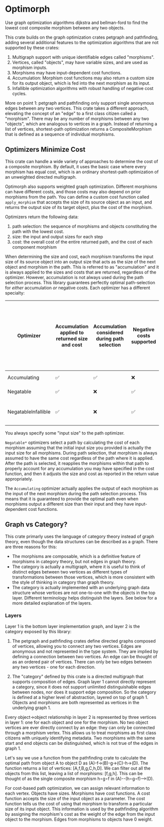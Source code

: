 # Optimorph

Use graph optimization algorithms dijkstra and bellman-ford to find the lowest cost composite morphism between any two objects.

This crate builds on the graph optimization crates petgraph and pathfinding, adding several additional features to the optimization algorithms that are not supported by these crates:
1. Multigraph support with unique identifiable edges called "morphisms".
2. Vertices, called "objects", may have variable sizes, and are used as morphism inputs.
3. Morphisms may have input-dependent cost functions.
4. Accumulation: Morphism cost functions may also return a custom size for its output object, which is fed into the next morphism as its input.
5. Infallible optimization algorithms with robust handling of negative cost cycles.

More on point 1: petgraph and pathfinding only support single anonymous edges between any two vertices. This crate takes a different approach, elevating the concept of an "edge" to a first class citizen called a "morphism". There may be any number of morphisms between any two "objects", which are analogous to vertices in a graph. Instead of returning a list of vertices, shortest-path optimization returns a CompositeMorphism that is defined as a sequence of individual morphisms.

## Optimizers Minimize Cost

This crate can handle a wide variety of approaches to determine the cost of a composite morphism. By default, it uses the basic case where every morphism has equal cost, which is an ordinary shortest-path optimization of an unweighted directed multigraph.

Optimorph also supports weighted graph optimization. Different morphisms can have different costs, and those costs may also depend on prior morphisms from the path. You can define a custom cost function called `apply_morphism` that accepts the size of its source object as an input, and returns the output size of its target object, plus the cost of the morphism.

Optimizers return the following data:
1. path selection: the sequence of morphisms and objects constituting the path with the lowest cost.
2. size: the input and output sizes for each step
3. cost: the overall cost of the entire returned path, and the cost of each component morphism

When determining the size and cost, each morphism transforms the input size of its source object into an output size that acts as the size of the next object and morphism in the path. This is referred to as "accumulation" and it is always applied to the sizes and costs that are returned, regardless of the optimizer. However, accumulation is not always used during the path selection process. This library guarantees perfectly optimal path-selection for *either* accumulation *or* negative costs. Each optimizer has a different specialty:

| Optimizer | Accumulation applied to returned size and cost | Accumulation considered during path selection | Negative costs supported | Negative cycle behavior (complete paths exist but none are both optimal and finite) |
| -- | -- | -- | -- | -- |
| Accumulating | ✅ | ✅ | ❌ | Not possible |
| Negatable | ✅ | ❌ | ✅ | Returns Err |
| NegatableInfallible | ✅ | ❌ | ✅ | Returns a sub-optimal path |

You always specify some "input size" to the path optimizer.

`Negatable*` optimizers select a path by calculating the cost of each morphism assuming that the initial input size you provided is actually the input size for all morphisms. During path selection, that morphism is always assumed to have the same cost regardless of the path where it is applied. After the path is selected, it reapplies the morphisms within that path to properly account for any accumulation you may have specified in the cost function, and then it adjusts the size and cost as reported in the return value appropriately.

The `Accumulating` optimizer actually applies the output of each morphism as the input of the next morphism during the path selection process. This means that it is guaranteed to provide the optimal path even when morphisms output a different size than their input and they have input-dependent cost functions.

## Graph vs Category?

This crate primarly uses the language of category theory instead of graph theory, even though the data structures can be described as a graph. There are three reasons for this:
- The morphisms are composable, which is a definitive feature of morphisms in category theory, but not edges in graph theory.
- The category is actually a multigraph, where it is useful to think of distinct edges between two vertices as different types of transformations between those vertices, which is more consistent with the style of thinking in category than graph theory.
- The category is actually implemented with an underlying graph data structure whose vertices are not one-to-one with the objects in the top layer. Different terminology helps distinguish the layers. See below for a more detailed explanation of the layers.

### Layers

Layer 1 is the bottom layer implementation graph, and layer 2 is the category exposed by this library:

1. The petgraph and pathfinding crates define directed graphs composed of vertices, allowing you to connect any two vertices. Edges are anonymous and not represented in the type system. They are implied by defining a connection between two vertices. An edge can be thought of as an ordered pair of vertices. There can only be two edges between any two vertices - one for each direction.

2. The "category" defined by this crate is a directed multigraph that supports composition of edges. Graph layer 1 cannot directly represent a category, since it does not support unlimited distinguishable edges between nodes, nor does it support edge composition. So the category is defined at a higher level of abstraction, layered on top of graph 1. Objects and morphisms are both represented as vertices in the underlying graph 1.

Every object->object relationship in layer 2 is represented by three vertices in layer 1: one for each object and one for the morphism. No two object vertices are ever directly connect by an edge: they can only be connected through a morphism vertex. This allows us to treat morphisms as first class citizens with uniquely identifying metadata. Two morphisms with the same start and end objects can be distinguished, which is not true of the edges in graph 1.

Let's say we use a function from the pathfinding crate to calculate the optimal path from object A to object D as (A)-f->(B)-g->(C)-h->(D). The function returns a list of vertices: [A,f,B,g,C,h,D]. We can filter out all the objects from this list, leaving a list of morphisms: [f,g,h]. This can be thought of as the single composite morphism h∘g∘f in (A)--(h∘g∘f)-->(D).

For cost-based path optimization, we can assign relevant information to each vertex. Objects have sizes. Morphisms have cost functions. A cost function accepts the size of the input object as a parameter. The cost function tells us the cost of using that morphism to transform a particular size of its input object. This information is used by the pathfinding algorithm by assigning the morphism's cost as the weight of the edge from the input object to the morphism. Edges from morphisms to objects have 0 weight.
